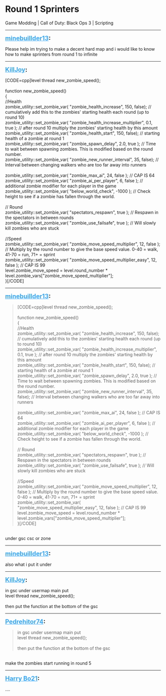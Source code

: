 # Round 1 Sprinters
Game Modding | Call of Duty: Black Ops 3 | Scripting

---
<strong style="font-size: 1.4em;"><span style="text-decoration: underline;text-decoration-color: #34a7f9;"><span style="color:#34a7f9;">minebuillder13</span></span>:</strong>

<p>Please help im trying to make a decent hard map and i would like to know how to make sprinters from round 1 to infinite</p>

---
<strong style="font-size: 1.4em;"><span style="text-decoration: underline;text-decoration-color: #34a7f9;"><span style="color:#34a7f9;">KillJoy</span></span>:</strong>

<p>[CODE=cpp]level thread new_zombie_speed();<br /><br />function new_zombie_speed()<br />{<br />    //Health  <br />    zombie_utility::set_zombie_var( &quot;zombie_health_increase&quot;,             150,    false);    //    cumulatively add this to the zombies&#39; starting health each round (up to round 10)<br />    zombie_utility::set_zombie_var( &quot;zombie_health_increase_multiplier&quot;,        0.1,     true );    //    after round 10 multiply the zombies&#39; starting health by this amount<br />    zombie_utility::set_zombie_var( &quot;zombie_health_start&quot;,                 150,    false);    //    starting health of a zombie at round 1<br />    zombie_utility::set_zombie_var( &quot;zombie_spawn_delay&quot;,                 2.0,    true );    // Time to wait between spawning zombies.  This is modified based on the round number.<br />    zombie_utility::set_zombie_var( &quot;zombie_new_runner_interval&quot;,              35,    false);    //    Interval between changing walkers who are too far away into runners<br /><br />    zombie_utility::set_zombie_var( &quot;zombie_max_ai&quot;,                 24,        false );    //    CAP IS 64<br />    zombie_utility::set_zombie_var( &quot;zombie_ai_per_player&quot;,             6,        false     );    //    additional zombie modifier for each player in the game<br />    zombie_utility::set_zombie_var( &quot;below_world_check&quot;,                 -1000 );                    //    Check height to see if a zombie has fallen through the world.<br /><br />    // Round  <br />    zombie_utility::set_zombie_var( &quot;spectators_respawn&quot;,                 true );        // Respawn in the spectators in between rounds<br />    zombie_utility::set_zombie_var( &quot;zombie_use_failsafe&quot;,                 true );        // Will slowly kill zombies who are stuck<br /><br />    //Speed<br />    zombie_utility::set_zombie_var( &quot;zombie_move_speed_multiplier&quot;,       12,   false );    //  Multiply by the round number to give the base speed value.  0-40 = walk, 41-70 = run, 71+ = sprint<br />    zombie_utility::set_zombie_var( &quot;zombie_move_speed_multiplier_easy&quot;,  12,   false );    //  CAP IS 99<br />    level.zombie_move_speed         = level.round_number * level.zombie_vars[&quot;zombie_move_speed_multiplier&quot;];<br />}[/CODE]</p>

---
<strong style="font-size: 1.4em;"><span style="text-decoration: underline;text-decoration-color: #34a7f9;"><span style="color:#34a7f9;">minebuillder13</span></span>:</strong>

<p><blockquote>[CODE=cpp]level thread new_zombie_speed();<br /><br />function new_zombie_speed()<br />{<br />    //Health <br />    zombie_utility::set_zombie_var( &quot;zombie_health_increase&quot;,             150,    false);    //    cumulatively add this to the zombies&#39; starting health each round (up to round 10)<br />    zombie_utility::set_zombie_var( &quot;zombie_health_increase_multiplier&quot;,        0.1,     true );    //    after round 10 multiply the zombies&#39; starting health by this amount<br />    zombie_utility::set_zombie_var( &quot;zombie_health_start&quot;,                 150,    false);    //    starting health of a zombie at round 1<br />    zombie_utility::set_zombie_var( &quot;zombie_spawn_delay&quot;,                 2.0,    true );    // Time to wait between spawning zombies.  This is modified based on the round number.<br />    zombie_utility::set_zombie_var( &quot;zombie_new_runner_interval&quot;,              35,    false);    //    Interval between changing walkers who are too far away into runners<br /><br />    zombie_utility::set_zombie_var( &quot;zombie_max_ai&quot;,                 24,        false );    //    CAP IS 64<br />    zombie_utility::set_zombie_var( &quot;zombie_ai_per_player&quot;,             6,        false     );    //    additional zombie modifier for each player in the game<br />    zombie_utility::set_zombie_var( &quot;below_world_check&quot;,                 -1000 );                    //    Check height to see if a zombie has fallen through the world.<br /><br />    // Round <br />    zombie_utility::set_zombie_var( &quot;spectators_respawn&quot;,                 true );        // Respawn in the spectators in between rounds<br />    zombie_utility::set_zombie_var( &quot;zombie_use_failsafe&quot;,                 true );        // Will slowly kill zombies who are stuck<br /><br />    //Speed<br />    zombie_utility::set_zombie_var( &quot;zombie_move_speed_multiplier&quot;,       12,   false );    //  Multiply by the round number to give the base speed value.  0-40 = walk, 41-70 = run, 71+ = sprint<br />    zombie_utility::set_zombie_var( &quot;zombie_move_speed_multiplier_easy&quot;,  12,   false );    //  CAP IS 99<br />    level.zombie_move_speed         = level.round_number * level.zombie_vars[&quot;zombie_move_speed_multiplier&quot;];<br />}[/CODE]<br /></blockquote><br />under gsc csc or zone</p>

---
<strong style="font-size: 1.4em;"><span style="text-decoration: underline;text-decoration-color: #34a7f9;"><span style="color:#34a7f9;">minebuillder13</span></span>:</strong>

<p>also what i put it under</p>

---
<strong style="font-size: 1.4em;"><span style="text-decoration: underline;text-decoration-color: #34a7f9;"><span style="color:#34a7f9;">KillJoy</span></span>:</strong>

<p>in gsc under usermap main put <br />level thread new_zombie_speed();<br /><br />then put the function at the bottom of the gsc</p>

---
<strong style="font-size: 1.4em;"><span style="text-decoration: underline;text-decoration-color: #34a7f9;"><span style="color:#34a7f9;">Pedrehitor74</span></span>:</strong>

<p><blockquote>in gsc under usermap main put<br />level thread new_zombie_speed();<br /><br />then put the function at the bottom of the gsc<br /></blockquote><br />make the zombies start running in round 5</p>

---
<strong style="font-size: 1.4em;"><span style="text-decoration: underline;text-decoration-color: #34a7f9;"><span style="color:#34a7f9;">Harry Bo21</span></span>:</strong>

<p>....</p>
